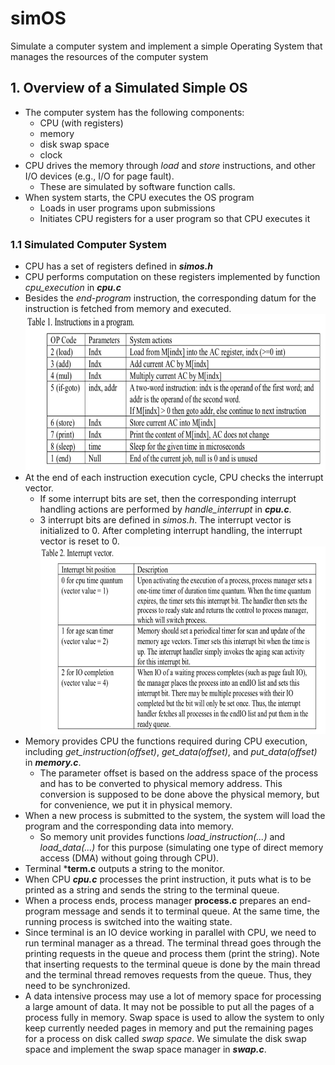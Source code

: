 # simOS
Simulate a computer system and implement a simple Operating System that manages the resources of the computer system

## 1. Overview of a Simulated Simple OS
* The computer system has the following components: 
  * CPU (with registers)
  * memory
  * disk swap space
  * clock
* CPU drives the memory through *load* and *store* instructions, and other I/O devices (e.g., I/O for page fault).
  * These are simulated by software function calls.
* When system starts, the CPU executes the OS program
  * Loads in user programs upon submissions
  * Initiates CPU registers for a user program so that CPU executes it
  
### 1.1 Simulated Computer System
* CPU has a set of registers defined in ***simos.h***
* CPU performs computation on these registers implemented by function *cpu_execution* in ***cpu.c***
* Besides the *end-program* instruction, the corresponding datum for the instruction is fetched from memory and executed.<br>
<img src="images/instruction.png" height=250 width=600 /><br>
* At the end of each instruction execution cycle, CPU checks the interrupt vector. 
  * If some interrupt bits are set, then the corresponding interrupt handling actions are performed by *handle_interrupt* in ***cpu.c***.
  * 3 interrupt bits are defined in *simos.h*. The interrupt vector is initialized to 0. After completing interrupt handling, the interrupt vector is reset to 0.<br>
  <img src="images/interrupt.png" height=300 width=600 /><br>
* Memory provides CPU the functions required during CPU execution, including *get_instruction(offset)*, *get_data(offset)*, and *put_data(offset)* in ***memory.c***.
  * The parameter offset is based on the address space of the process and has to be converted to physical memory address. This conversion is supposed to be done above the physical memory, but for convenience, we put it in physical memory.
* When a new process is submitted to the system, the system will load the program and the corresponding data into memory. 
  * So memory unit provides functions *load_instruction(...)* and *load_data(...)* for this purpose (simulating one type of direct memory access (DMA) without going through CPU).
* Terminal ***term.c** outputs a string to the monitor. 
* When CPU ***cpu.c*** processes the print instruction, it puts what is to be printed as a string and sends the string to the terminal queue.
* When a process ends, process manager **process.c** prepares an end-program message and sends it to terminal queue. At the same time, the running process is switched into the waiting state.
* Since terminal is an IO device working in parallel with CPU, we need to run terminal manager as a thread. The terminal thread goes through the printing requests in the queue and process them (print the string). Note that inserting requests to the terminal queue is done by the main thread and the terminal thread removes requests from the queue. Thus, they need to be synchronized.
* A data intensive process may use a lot of memory space for processing a large amount of data. It may not be possible to put all the pages of a process fully in memory. Swap space is used to allow the system to only keep currently needed pages in memory and put the remaining pages for a process on disk called *swap space*. We simulate the disk swap space and implement the swap space manager in ***swap.c***.
  
